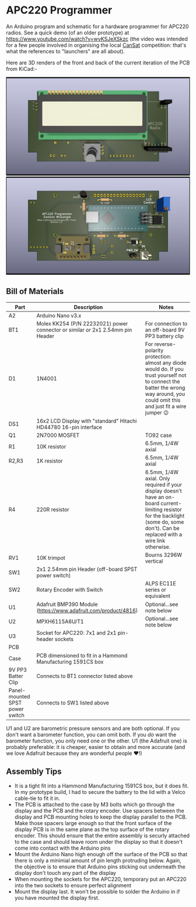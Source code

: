 # APC220 Programmer
An Arduino program and schematic for a hardware programmer for APC220 radios. See a quick demo (of an older prototype) at https://www.youtube.com/watch?v=wyKSJeXSkzc (the video was intended for a few people involved in organising the local [CanSat](https://esero.ie/cansat/) competition: that's what the references to "launchers" are all about).

Here are 3D renders of the front and back of the current iteration of the PCB from KiCad:-

![alt text](https://github.com/emcgon/APC220-Tools/blob/main/programmer/APC220Programmer/APC220Programmer-back.jpg?raw=true)
![alt text](https://github.com/emcgon/APC220-Tools/blob/main/programmer/APC220Programmer/APC220Programmer-front.jpg?raw=true)

## Bill of Materials

|Part|Description|Notes|
|----|-----------|-----|
|A2|Arduino Nano v3.x|	
|BT1|Molex KK254 (P/N 22232021) power connector or  similar _or_ 2x1 2.54mm pin Header|For connection to an off-board 9V PP3 battery clip|
|D1|1N4001|For reverse-polarity protection: almost any diode would do. If you trust yourself not to connect the batter the wrong way around, you could omit this and just fit a wire jumper 😉|
|DS1|16x2 LCD Display with "standard" Hitachi HD44780 16-pin interface||
|Q1|2N7000 MOSFET|TO92 case|
|R1|10K resistor|6.5mm, 1/4W axial|
|R2,R3|1K resistor|6.5mm, 1/4W axial|
|R4|220R resistor|6.5mm, 1/4W axial. Only required if your display doesn't have an on-board current-limiting resistor for the backlight (some do, some don't). Can be replaced with a wire link otherwise.|
|RV1|10K trimpot|Bourns 3296W vertical|
|SW1|2x1 2.54mm pin Header (off-board SPST power switch)|
|SW2|Rotary Encoder with Switch|ALPS EC11E series or equivalent|
|U1|Adafruit BMP390 Module (https://www.adafruit.com/product/4816)|Optional...see note below|
|U2|MPXH6115A6U/T1|Optional...see note below|
|U3|Socket for APC220: 7x1 and 2x1 pin-header sockets|
|PCB||
|Case|PCB dimensioned to fit in a Hammond Manufacturing 1591CS box|
|9V PP3 Batter Clip|Connects to BT1 connector listed above|
|Panel-mounted SPST power switch|Connects to SW1 listed above|

U1 and U2 are barometric pressure sensors and are both optional. If you don't want a barometer function, you can omit both. If you _do_ want the barometer function, you only need one or the other. U1 (the Adafruit one) is probably preferable: it is cheaper, easier to obtain and more accurate (and we love Adafruit because they are wonderful people :heart:!)

## Assembly Tips
- It is a tight fit into a Hammond Manufacturing 1591CS box, but it does fit. In my prototype build, I had to secure the battery to the lid with a Velco cable-tie to fit it in. 
- The PCB is attached to the case by M3 bolts which go through the display and the PCB and the rotary encoder. Use spacers between the display and PCB mounting holes to keep the display parallel to the PCB. Make those spacers large enough so that the front surface of the display PCB is in the same plane as the top surface of the rotary encoder. This should ensure that the entire assembly is securly attached to the case and should leave room under the display so that it doesn't come into contact with the Arduino pins
- Mount the Arduino Nano high enough off the surface of the PCB so that there is only a minimial amount of pin length protruding below. Again, the objective is to ensure that Arduino pins sticking out underneath the display don't touch any part of the display
- When mounting the sockets for the APC220, temporary put an APC220 into the two sockets to ensure perfect alignment
- Mount the display last.  It won't be possible to solder the Arduino in if you have mounted the display first.
